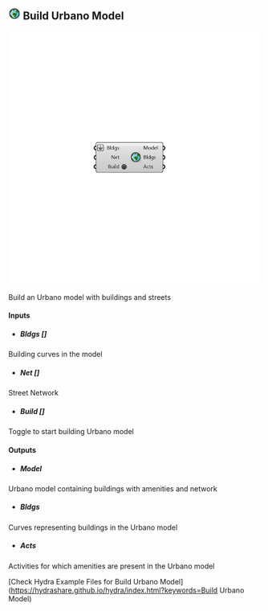 ## ![](../../images/icons/Build_Urbano_Model.png) Build Urbano Model

![](../../images/components/Build_Urbano_Model.png)

Build an Urbano model with buildings and streets

#### Inputs
* ##### Bldgs []
Building curves in the model
* ##### Net []
Street Network
* ##### Build []
Toggle to start building Urbano model

#### Outputs
* ##### Model
Urbano model containing buildings with amenities and network
* ##### Bldgs
Curves representing buildings in the Urbano model
* ##### Acts
Activities for which amenities are present in the Urbano model


[Check Hydra Example Files for Build Urbano Model](https://hydrashare.github.io/hydra/index.html?keywords=Build Urbano Model)